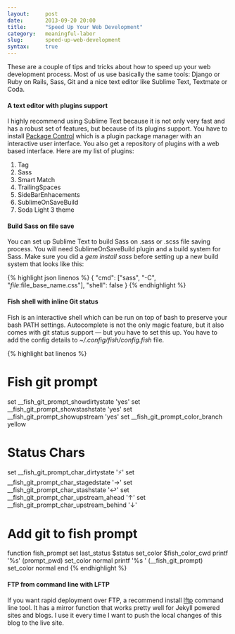 ```yaml
---
layout:     post
date:       2013-09-20 20:00
title:      "Speed Up Your Web Development"
category:   meaningful-labor
slug:       speed-up-web-development
syntax:     true
---
```


These are a couple of tips and tricks about how to speed up your web development process. Most of us use basically the same tools: Django or Ruby on Rails, Sass, Git and a nice text editor like Sublime Text, Textmate or Coda.

#### A text editor with plugins support

I highly recommend using Sublime Text because it is not only very fast and has a robust set of features, but because of its plugins support. You have to install <a href="https://sublime.wbond.net/" ref="nofollow">Package Control</a> which is a plugin package manager with an interactive user interface. You also get a repository of plugins with a web based interface. Here are my list of plugins:

1. Tag
2. Sass
3. Smart Match
2. TrailingSpaces
3. SideBarEnhacements
4. SublimeOnSaveBuild
5. Soda Light 3 theme

#### Build Sass on file save

You can set up Sublime Text to build Sass on .sass or .scss file saving process. You will need SublimeOnSaveBuild plugin and a build system for Sass. Make sure you did a *gem install sass* before setting up a new build system that looks like this:

{% highlight json linenos %}
{
    "cmd": ["sass", "-C", "$file:$file_base_name.css"],
    "shell": false
}
{% endhighlight %}

#### Fish shell with inline Git status

Fish is an interactive shell which can be run on top of bash to preserve your bash PATH settings. Autocomplete is not the only magic feature, but it also comes with git status support — but you have to set this up. You have to add the config details to *~/.config/fish/config.fish* file.

{% highlight bat linenos %}
# Fish git prompt
set __fish_git_prompt_showdirtystate 'yes'
set __fish_git_prompt_showstashstate 'yes'
set __fish_git_prompt_showupstream 'yes'
set __fish_git_prompt_color_branch yellow
# Status Chars
set __fish_git_prompt_char_dirtystate '⚡'
set __fish_git_prompt_char_stagedstate '→'
set __fish_git_prompt_char_stashstate '↩'
set __fish_git_prompt_char_upstream_ahead '↑'
set __fish_git_prompt_char_upstream_behind '↓'
# Add git to fish prompt
function fish_prompt
    set last_status $status
    set_color $fish_color_cwd
    printf '%s' (prompt_pwd)
    set_color normal
    printf '%s ' (__fish_git_prompt)
    set_color normal
end
{% endhighlight %}

#### FTP from command line with LFTP

If you want rapid deployment over FTP, a recommend install [lftp](http://lftp.yar.ru) command line tool. It has a mirror function that works pretty well for Jekyll powered sites and blogs. I use it every time I want to push the local changes of this blog to the live site.


